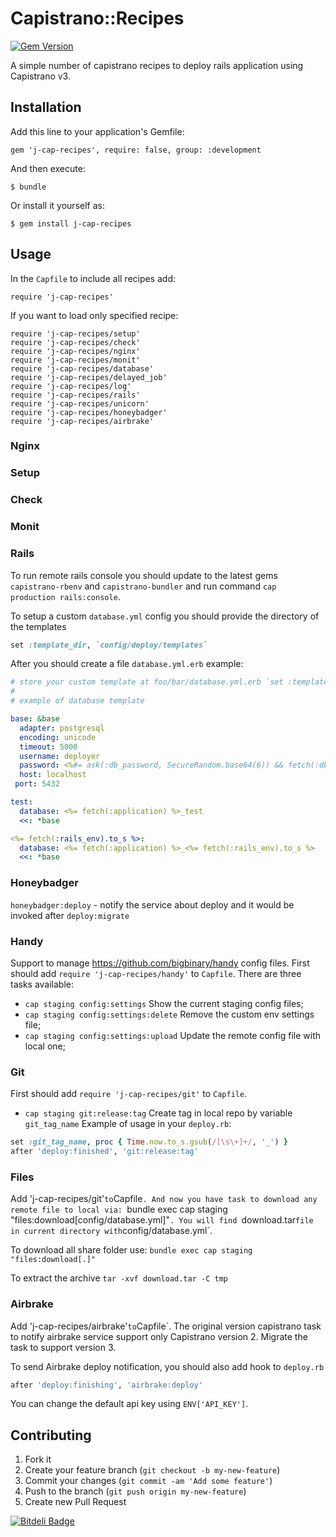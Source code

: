 # Capistrano::Recipes
[![Gem Version](https://badge.fury.io/rb/j-cap-recipes.png)](http://badge.fury.io/rb/j-cap-recipes)

A simple number of capistrano recipes to deploy rails application using Capistrano v3.

## Installation

Add this line to your application's Gemfile:

    gem 'j-cap-recipes', require: false, group: :development

And then execute:

    $ bundle

Or install it yourself as:

    $ gem install j-cap-recipes

## Usage

In the `Capfile` to include all recipes add:

    require 'j-cap-recipes'

If you want to load only specified recipe:

    require 'j-cap-recipes/setup'
    require 'j-cap-recipes/check'
    require 'j-cap-recipes/nginx'
    require 'j-cap-recipes/monit'
    require 'j-cap-recipes/database'
    require 'j-cap-recipes/delayed_job'
    require 'j-cap-recipes/log'
    require 'j-cap-recipes/rails'
    require 'j-cap-recipes/unicorn'
    require 'j-cap-recipes/honeybadger'
    require 'j-cap-recipes/airbrake'

### Nginx
### Setup
### Check
### Monit
### Rails

To run remote rails console you should update to the latest gems `capistrano-rbenv` and `capistrano-bundler`
and run command `cap production rails:console`.

To setup a custom `database.yml` config you should provide the directory of the templates

```ruby
set :template_dir, `config/deploy/templates`
```

After you should create a file `database.yml.erb` example:

```yaml
# store your custom template at foo/bar/database.yml.erb `set :template_dir, "foo/bar"`
#
# example of database template

base: &base
  adapter: postgresql
  encoding: unicode
  timeout: 5000
  username: deployer
  password: <%#= ask(:db_password, SecureRandom.base64(6)) && fetch(:db_password) %>
  host: localhost
 port: 5432

test:
  database: <%= fetch(:application) %>_test
  <<: *base

<%= fetch(:rails_env).to_s %>:
  database: <%= fetch(:application) %>_<%= fetch(:rails_env).to_s %>
  <<: *base

```

### Honeybadger

`honeybadger:deploy` - notify the service about deploy and it would be invoked after `deploy:migrate`

### Handy

Support to manage https://github.com/bigbinary/handy config files. First should add `require 'j-cap-recipes/handy'` to `Capfile`.
There are three tasks available:


- `cap staging config:settings` Show the current staging config files;
- `cap staging config:settings:delete` Remove the custom env settings file;
- `cap staging config:settings:upload` Update the remote config file with local one;

### Git

First should add `require 'j-cap-recipes/git'` to `Capfile`.
- `cap staging git:release:tag` Create tag in local repo by variable `git_tag_name`
 Example of usage in your `deploy.rb`:

```ruby
set :git_tag_name, proc { Time.now.to_s.gsub(/[\s\+]+/, '_') }
after 'deploy:finished', 'git:release:tag'
```

### Files

Add 'j-cap-recipes/git'` to `Capfile`.
And now you have task to download any remote file to local via:
`bundle exec cap staging "files:download[config/database.yml]"`.
You will find `download.tar` file in current directory with `config/database.yml`.

To download all share folder use:
`bundle exec cap staging "files:download[.]"`

To extract the archive `tar -xvf download.tar -C tmp`

### Airbrake

Add 'j-cap-recipes/airbrake'` to `Capfile`. The original version capistrano task to notify airbrake service support only
Capistrano version 2. Migrate the task to support version 3.

To send Airbrake deploy notification, you should also add hook to `deploy.rb`

```ruby
after 'deploy:finishing', 'airbrake:deploy'
```

You can change the default api key using `ENV['API_KEY']`.

## Contributing

1. Fork it
2. Create your feature branch (`git checkout -b my-new-feature`)
3. Commit your changes (`git commit -am 'Add some feature'`)
4. Push to the branch (`git push origin my-new-feature`)
5. Create new Pull Request


[![Bitdeli Badge](https://d2weczhvl823v0.cloudfront.net/jetthoughts/j-cap-recipes/trend.png)](https://bitdeli.com/free "Bitdeli Badge")

